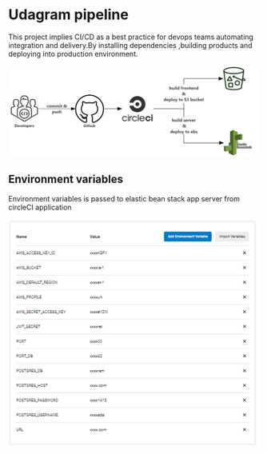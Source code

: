 # Udagram pipeline

This project implies CI/CD as a best practice for devops teams automating integration and delivery.By installing dependencies ,building products and deploying into production environment.

![pipeline](./screenshots/pipeline.png)

## Environment variables

Environment variables is passed to elastic bean stack app server from circleCI application

![Environment](./screenshots/env.png)
